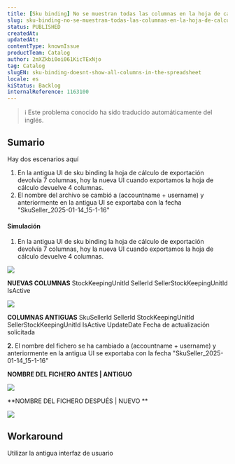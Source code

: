```yaml
---
title: [Sku binding] No se muestran todas las columnas en la hoja de cálculo
slug: sku-binding-no-se-muestran-todas-las-columnas-en-la-hoja-de-calculo
status: PUBLISHED
createdAt: 
updatedAt: 
contentType: knownIssue
productTeam: Catalog
author: 2mXZkbi0oi061KicTExNjo
tag: Catalog
slugEN: sku-binding-doesnt-show-all-columns-in-the-spreadsheet
locale: es
kiStatus: Backlog
internalReference: 1163100
---
```


>ℹ️ Este problema conocido ha sido traducido automáticamente del inglés.

## Sumario


Hay dos escenarios aquí

1. En la antigua UI de sku binding la hoja de cálculo de exportación devolvía 7 columnas, hoy la nueva UI cuando exportamos la hoja de cálculo devuelve 4 columnas.
2. El nombre del archivo se cambió a (accountname + username) y anteriormente en la antigua UI se exportaba con la fecha "SkuSeller_2025-01-14_15-1-16"


#### Simulación




1. En la antigua UI de sku binding la hoja de cálculo de exportación devolvía 7 columnas, hoy la nueva UI cuando exportamos la hoja de cálculo devuelve 4 columnas.

 ![](https://vtexhelp.zendesk.com/attachments/token/OCsHYfXDqaz6W76qYhp7C1DDW/?name=image.png)

**NUEVAS COLUMNAS**
StockKeepingUnitId
SellerId
SellerStockKeepingUnitId
IsActive

 ![](https://vtexhelp.zendesk.com/attachments/token/gKb7BUfDenjXsGTQ0sE9F1DXr/?name=image.png)

**COLUMNAS ANTIGUAS**
SkuSellerId
SellerId
StockKeepingUnitId
SellerStockKeepingUnitId
IsActive
UpdateDate
Fecha de actualización solicitada

**2.** El nombre del fichero se ha cambiado a (accountname + username) y anteriormente en la antigua UI se exportaba con la fecha "SkuSeller_2025-01-14_15-1-16"

**NOMBRE DEL FICHERO ANTES | ANTIGUO**

 ![](https://vtexhelp.zendesk.com/attachments/token/HjApMXd3SVgQ7Pb8XEN3Mgv20/?name=image.png)

**NOMBRE DEL FICHERO DESPUÉS | NUEVO **

 ![](https://vtexhelp.zendesk.com/attachments/token/R2WZAjWdduzMXo7mFAT8LFmN6/?name=image.png)

## Workaround


Utilizar la antigua interfaz de usuario



